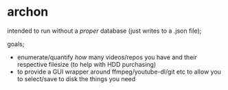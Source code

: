 # archon

intended to run without a _proper_ database (just writes to a .json file);

goals;
- enumerate/quantify _how_ many videos/repos you have and their respective filesize (to help with HDD purchasing)
- to provide a GUI wrapper around ffmpeg/youtube-dl/git etc to allow you to select/save to disk the things you need
